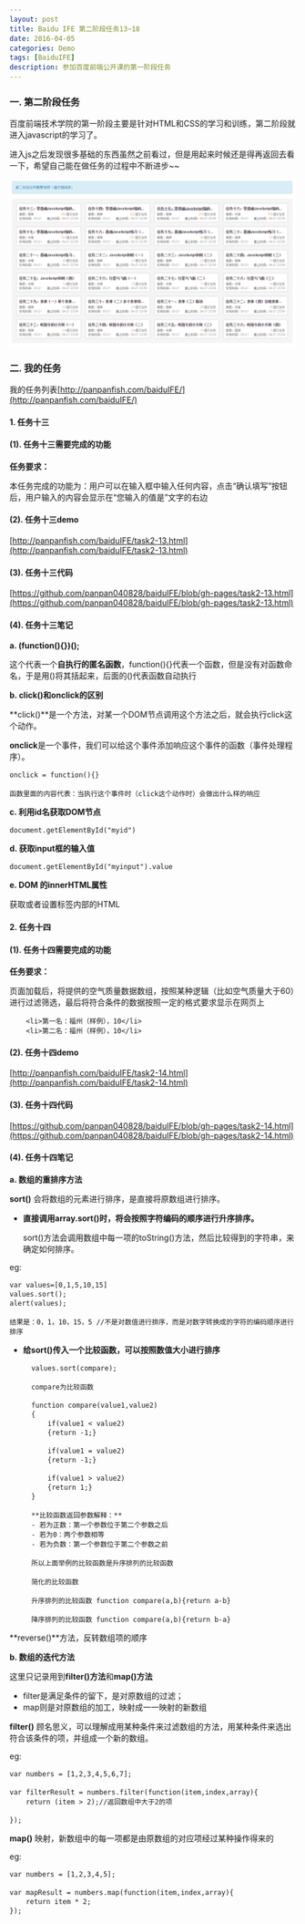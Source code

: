 ```yaml
---
layout: post
title: Baidu IFE 第二阶段任务13~18
date: 2016-04-05
categories: Demo
tags: [BaiduIFE]
description: 参加百度前端公开课的第一阶段任务
---
```


### 一.  第二阶段任务

百度前端技术学院的第一阶段主要是针对HTML和CSS的学习和训练，第二阶段就进入javascript的学习了。

进入js之后发现很多基础的东西虽然之前看过，但是用起来时候还是得再返回去看一下，希望自己能在做任务的过程中不断进步~~

![第二阶段任务](/uploads/post/demo/baidu-ife-task2.jpg)

### 二.  我的任务

我的任务列表[http://panpanfish.com/baiduIFE/](http://panpanfish.com/baiduIFE/)

#### 1. 任务十三

#### (1). 任务十三需要完成的功能

**任务要求：**

本任务完成的功能为：用户可以在输入框中输入任何内容，点击“确认填写”按钮后，用户输入的内容会显示在“您输入的值是”文字的右边

#### (2). 任务十三demo

[http://panpanfish.com/baiduIFE/task2-13.html](http://panpanfish.com/baiduIFE/task2-13.html)

#### (3). 任务十三代码

[https://github.com/panpan040828/baiduIFE/blob/gh-pages/task2-13.html](https://github.com/panpan040828/baiduIFE/blob/gh-pages/task2-13.html)

#### (4). 任务十三笔记

**a. (function(){})();**

这个代表一个**自执行的匿名函数**，function(){}代表一个函数，但是没有对函数命名，于是用()将其括起来，后面的()代表函数自动执行

**b. click()和onclick的区别**

**click()**是一个方法，对某一个DOM节点调用这个方法之后，就会执行click这个动作。

**onclick**是一个事件，我们可以给这个事件添加响应这个事件的函数（事件处理程序）。

    onclick = function(){}
    
    函数里面的内容代表：当执行这个事件时（click这个动作时）会做出什么样的响应

**c. 利用id名获取DOM节点**

    document.getElementById("myid")

**d. 获取input框的输入值**

    document.getElementById("myinput").value

**e. DOM 的innerHTML属性**

获取或者设置标签内部的HTML

#### 2. 任务十四

#### (1). 任务十四需要完成的功能

**任务要求：**

页面加载后，将提供的空气质量数据数组，按照某种逻辑（比如空气质量大于60）进行过滤筛选，最后将符合条件的数据按照一定的格式要求显示在网页上

    	<li>第一名：福州（样例），10</li>
      	<li>第二名：福州（样例），10</li> 

#### (2). 任务十四demo

[http://panpanfish.com/baiduIFE/task2-14.html](http://panpanfish.com/baiduIFE/task2-14.html)

#### (3). 任务十四代码

[https://github.com/panpan040828/baiduIFE/blob/gh-pages/task2-14.html](https://github.com/panpan040828/baiduIFE/blob/gh-pages/task2-14.html)

#### (4). 任务十四笔记

**a. 数组的重排序方法**

**sort()** 会将数组的元素进行排序，是直接将原数组进行排序。


- **直接调用array.sort()时，将会按照字符编码的顺序进行升序排序。**

	sort()方法会调用数组中每一项的toString()方法，然后比较得到的字符串，来确定如何排序。

eg:

    var values=[0,1,5,10,15]
    values.sort();
    alert(values);
    
    结果是：0，1，10，15，5 //不是对数值进行排序，而是对数字转换成的字符的编码顺序进行排序



- **给sort()传入一个比较函数，可以按照数值大小进行排序**

	    values.sort(compare);
    
    	compare为比较函数
    
    	function compare(value1,value2)
    	{
    		if(value1 < value2)
    		{return -1;}
    
    		if(value1 = value2)
    		{return -1;}
    
    		if(value1 > value2)
    		{return 1;}
    	}
    
    	**比较函数返回参数解释：**
    	- 若为正数：第一个参数位于第二个参数之后
    	- 若为0：两个参数相等
    	- 若为负数：第一个参数位于第二个参数之前
    
    	所以上面举例的比较函数是升序排列的比较函数

		简化的比较函数

		升序排列的比较函数 function compare(a,b){return a-b}

		降序排列的比较函数 function compare(a,b){return b-a}

**reverse()**方法，反转数组项的顺序

**b. 数组的迭代方法**

这里只记录用到**filter()方法**和**map()方法**

- filter是满足条件的留下，是对原数组的过滤；
- map则是对原数组的加工，映射成一一映射的新数组

**filter()** 顾名思义，可以理解成用某种条件来过滤数组的方法，用某种条件来选出符合该条件的项，并组成一个新的数组。

eg:

    var numbers = [1,2,3,4,5,6,7];
    
    var filterResult = numbers.filter(function(item,index,array){
    	return (item > 2);//返回数组中大于2的项
    
    });

**map()** 映射，新数组中的每一项都是由原数组的对应项经过某种操作得来的

eg:

    var numbers = [1,2,3,4,5];
    
    var mapResult = numbers.map(function(item,index,array){
    	return item * 2;
    });

